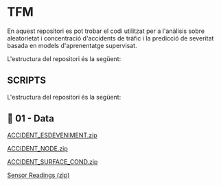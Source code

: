 # TFM

En aquest repositori es pot trobar el codi utilitzat per a l'anàlisis sobre aleatorietat i concentració d'accidents de tràfic i la predicció de severitat basada en models d'aprenentatge supervisat.

L'estructura del repositori és la següent:

## SCRIPTS


L'estructura del repositori és la següent:

## :notebook: 01 - Data
[ACCIDENT_ESDEVENIMENT.zip](https://github.com/smartibe/TFM/blob/main/01%20-%20Data/ACCIDENT_ESDEVENIMENT.zip)

[ACCIDENT_NODE.zip](https://github.com/smartibe/TFM/blob/main/01%20-%20Data/ACCIDENT_NODE.zip)

[ACCIDENT_SURFACE_COND.zip](https://github.com/smartibe/TFM/blob/main/01%20-%20Data/ACCIDENT_SURFACE_COND.zip)

[Sensor Readings (zip)](https://github.com/smartibe/TFM/blob/main/01%20-%20Data/Sensor_readings__with_temperature__light__humidity_every_5_minutes_at_8_locations__trial__2014_to_2015_.zip)
